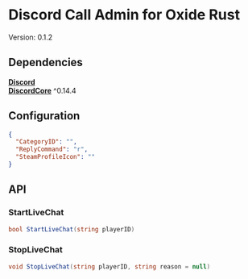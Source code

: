# Discord Call Admin for Oxide Rust

Version: 0.1.2

## Dependencies

**[Discord](https://umod.org/extensions/discord)**  
**[DiscordCore](https://umod.org/plugins/discord-core)** ^0.14.4

## Configuration

```json
{
  "CategoryID": "",
  "ReplyCommand": "r",
  "SteamProfileIcon": ""
}
```

## API

### StartLiveChat
```cs
bool StartLiveChat(string playerID)
```

### StopLiveChat
```cs
void StopLiveChat(string playerID, string reason = null)
```